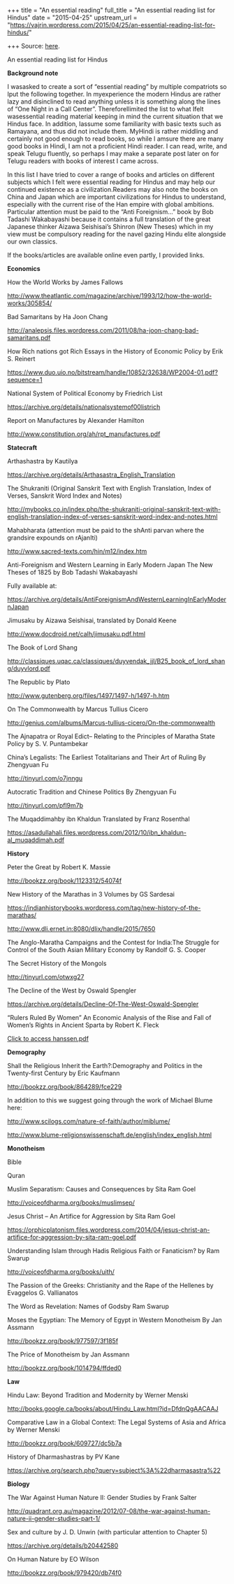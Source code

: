 +++
title = "An essential reading"
full_title = "An essential reading list for Hindus"
date = "2015-04-25"
upstream_url = "https://vajrin.wordpress.com/2015/04/25/an-essential-reading-list-for-hindus/"

+++
Source: [here](https://vajrin.wordpress.com/2015/04/25/an-essential-reading-list-for-hindus/).

An essential reading list for Hindus

**Background note**

I wasasked to create a sort of “essential reading” by multiple
compatriots so Iput the following together. In myexperience the modern
Hindus are rather lazy and disinclined to read anything unless it is
something along the lines of “One Night in a Call Center”.
ThereforeIlimited the list to what Ifelt wasessential reading
material keeping in mind the current situation that we Hindus face. In
addition, Iassume some familiarity with basic texts such as Ramayana,
and thus did not include them. MyHindi is rather middling and certainly
not good enough to read books, so while I amsure there are many good
books in Hindi, I am not a proficient Hindi reader. I can read, write,
and speak Telugu fluently, so perhaps I may make a separate post later
on for Telugu readers with books of interest I came across.

In this list I have tried to cover a range of books and articles on
different subjects which I felt were essential reading for Hindus and
may help our continued existence as a civilization.Readers may also
note the books on China and Japan which are important civilizations for
Hindus to understand, especially with the current rise of the Han empire
with global ambitions. Particular attention must be paid to the “Anti
Foreignism…” book by Bob Tadashi Wakabayashi because it contains a full
translation of the great Japanese thinker Aizawa Seishisai’s Shinron
(New Theses) which in my view must be compulsory reading for the navel
gazing Hindu elite alongside our own classics.

If the books/articles are available online even partly, I provided
links.

**Economics**

How the World Works by James Fallows

<http://www.theatlantic.com/magazine/archive/1993/12/how-the-world-works/305854/>

Bad Samaritans by Ha Joon Chang

<http://analepsis.files.wordpress.com/2011/08/ha-joon-chang-bad-samaritans.pdf>

How Rich nations got Rich Essays in the History of Economic Policy by
Erik S. Reinert

<https://www.duo.uio.no/bitstream/handle/10852/32638/WP2004-01.pdf?sequence=1>

National System of Political Economy by Friedrich List

<https://archive.org/details/nationalsystemof00listrich>

Report on Manufactures by Alexander Hamilton

<http://www.constitution.org/ah/rpt_manufactures.pdf>

**Statecraft**

Arthashastra by Kautilya

<https://archive.org/details/Arthasastra_English_Translation>

The Shukraniti (Original Sanskrit Text with English Translation, Index
of Verses, Sanskrit Word Index and Notes)

<http://mybooks.co.in/index.php/the-shukraniti-original-sanskrit-text-with-english-translation-index-of-verses-sanskrit-word-index-and-notes.html>

Mahabharata (attention must be paid to the shAnti parvan where the
grandsire expounds on rAjanIti)

<http://www.sacred-texts.com/hin/m12/index.htm>

Anti-Foreignism and Western Learning in Early Modern Japan The New
Theses of 1825 by Bob Tadashi Wakabayashi

Fully available at:

<https://archive.org/details/AntiForeignismAndWesternLearningInEarlyModernJapan>

Jimusaku by Aizawa Seishisai, translated by Donald Keene

<http://www.docdroid.net/calh/jimusaku.pdf.html>

The Book of Lord Shang

<http://classiques.uqac.ca/classiques/duyvendak_jjl/B25_book_of_lord_shang/duyvlord.pdf>

The Republic by Plato

<http://www.gutenberg.org/files/1497/1497-h/1497-h.htm>

On The Commonwealth by Marcus Tullius Cicero

<http://genius.com/albums/Marcus-tullius-cicero/On-the-commonwealth>

The Ajnapatra or Royal Edict– Relating to the Principles of Maratha
State Policy by S. V. Puntambekar

China’s Legalists: The Earliest Totalitarians and Their Art of Ruling By
Zhengyuan Fu

<http://tinyurl.com/o7jnngu>

Autocratic Tradition and Chinese Politics By Zhengyuan Fu

<http://tinyurl.com/pfl9m7b>

The Muqaddimahby ibn Khaldun Translated by Franz Rosenthal

<https://asadullahali.files.wordpress.com/2012/10/ibn_khaldun-al_muqaddimah.pdf>

**History**

Peter the Great by Robert K. Massie

<http://bookzz.org/book/1123312/54074f>

New History of the Marathas in 3 Volumes by GS Sardesai

<https://indianhistorybooks.wordpress.com/tag/new-history-of-the-marathas/>

<http://www.dli.ernet.in:8080/dlix/handle/2015/7650>

The Anglo-Maratha Campaigns and the Contest for India:The Struggle for
Control of the South Asian Military Economy by Randolf G. S. Cooper

The Secret History of the Mongols

<http://tinyurl.com/otwxg27>

The Decline of the West by Oswald Spengler

<https://archive.org/details/Decline-Of-The-West-Oswald-Spengler>

“Rulers Ruled By Women” An Economic Analysis of the Rise and Fall of
Women’s Rights in Ancient Sparta by Robert K. Fleck

[Click to access
hanssen.pdf](http://www.law.virginia.edu/pdf/olin/0708/hanssen.pdf)

**Demography**

Shall the Religious Inherit the Earth?:Demography and Politics in the
Twenty-first Century by Eric Kaufmann

<http://bookzz.org/book/864289/fce229>

In addition to this we suggest going through the work of Michael Blume
here:

<http://www.scilogs.com/nature-of-faith/author/miblume/>

<http://www.blume-religionswissenschaft.de/english/index_english.html>

**Monotheism**

Bible

Quran

Muslim Separatism: Causes and Consequences by Sita Ram Goel

<http://voiceofdharma.org/books/muslimsep/>

Jesus Christ – An Artifice for Aggression by Sita Ram Goel

<https://orphicplatonism.files.wordpress.com/2014/04/jesus-christ-an-artifice-for-aggression-by-sita-ram-goel.pdf>

Understanding Islam through Hadis Religious Faith or Fanaticism? by Ram
Swarup

<http://voiceofdharma.org/books/uith/>

The Passion of the Greeks: Christianity and the Rape of the Hellenes by
Evaggelos G. Vallianatos

The Word as Revelation: Names of Godsby Ram Swarup

Moses the Egyptian: The Memory of Egypt in Western Monotheism By Jan
Assmann

<http://bookzz.org/book/977597/3f185f>

The Price of Monotheism by Jan Assmann

<http://bookzz.org/book/1014794/ffded0>

**Law**

Hindu Law: Beyond Tradition and Modernity by Werner Menski

<http://books.google.ca/books/about/Hindu_Law.html?id=DfdnQgAACAAJ>

Comparative Law in a Global Context: The Legal Systems of Asia and
Africa by Werner Menski

<http://bookzz.org/book/609727/dc5b7a>

History of Dharmashastras by PV Kane

<https://archive.org/search.php?query=subject%3A%22dharmasastra%22>

**Biology**

The War Against Human Nature II: Gender Studies by Frank Salter

<http://quadrant.org.au/magazine/2012/07-08/the-war-against-human-nature-ii-gender-studies-part-1/>

Sex and culture by J. D. Unwin (with particular attention to Chapter 5)

<https://archive.org/details/b20442580>

On Human Nature by EO Wilson

<http://bookzz.org/book/979420/db74f0>

# 

# 

